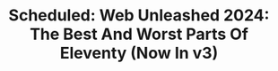 ---
title: "Scheduled: Web Unleashed 2024: The Best And Worst Parts Of Eleventy (Now In v3) "
tags:
  - external
  - conference
  - speaking
  - scheduled
metadata:
  speaking:
    type: conference
    country: Canada
external_url: 'https://fitc.ca/presentation/the-best-and-worst-parts-of-eleventy-now-in-v3/'
event_date: October 11
---